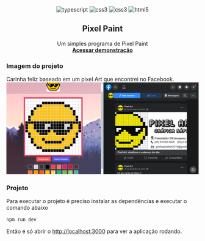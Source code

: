 <div align="center">
  <img height="30" alt="typescript" src="https://img.shields.io/badge/TypeScript-007ACC?style=for-the-badge&logo=typescript&logoColor=white">
  <img height="30" alt="css3" src="https://img.shields.io/badge/React-20232A?style=for-the-badge&logo=react&logoColor=61DAFB">	
  <img height="30" alt="css3" src="https://img.shields.io/badge/CSS3-1572B6?style=for-the-badge&logo=css3&logoColor=white">
  <img height="30" alt="html5" src="https://img.shields.io/badge/HTML5-E34F26?style=for-the-badge&logo=html5&logoColor=white">
</div>
 
<h2 align="center">Pixel Paint</h2>

<p align="center">
Um simples programa de Pixel Paint
  <br/>
  <a href="https://pixel-paint-ecru.vercel.app/"><strong>Acessar demonstração</strong></a>
</p>

### Imagem do projeto
Carinha feliz baseado em um pixel Art que encontrei no Facebook.
![Projeto em desenvolvimento](public/img2.png)

### Projeto
Para executar o projeto é preciso instalar as dependências e executar o comando abaixo  
```bash
npm run dev
```
Então é só abrir o [http://localhost:3000](http://localhost:3000) para ver a aplicação rodando.
